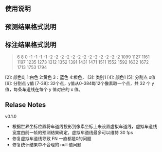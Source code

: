
## 使用说明




## 预测结果格式说明


## 标注结果格式说明

> 6 8 0 -1 -1 -1 -1 -2 -2 -2 -2 -2 -2 -2 -2 -2 -2 -2 -2 -2 1099 1127 1161 1197 1235 1273 1312 1352 1391 1431 1471 1511 1552 1592 1632 1672 1713 1753 1794

[0]: 跟踪id，如果是0则代表是虚拟线  
[1]: 类别0
[2]: 颜色0, 1:白色 2:黄色 3：蓝色 4:橙色， 
[3]: 类别1
[4]: 颜色1
[5]: 分割点 x值
[6]: 分割点 y值
[7-38]: 32个点，y值从0-384每12个像素取一个点，共 32 个 y 值，每条车道线在每个 y 值对应的 x 值。  


## Relase Notes

v0.1.0
- 根据世界坐标位置将车道线投影到像素坐标上来设置虚拟车道线，虚拟车道线宽度由前一帧的预测结果确定，虚拟车道线最多可以维持 30 fps
- 修复虚拟车道线导致 FN 一直都是0的问题
- 修复统计结果中不合理的 null 值问题
